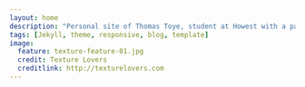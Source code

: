 ```yaml
---
layout: home
description: "Personal site of Thomas Toye, student at Howest with a passion for open-source and the Web."
tags: [Jekyll, theme, responsive, blog, template]
image:
  feature: texture-feature-01.jpg
  credit: Texture Lovers
  creditlink: http://texturelovers.com
---
```

